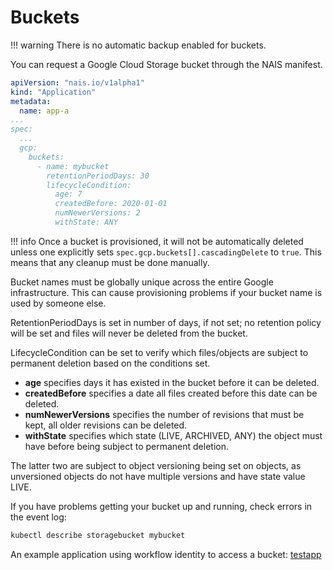 # Buckets

!!! warning
    There is no automatic backup enabled for buckets.

You can request a Google Cloud Storage bucket through the NAIS manifest.

```yaml
apiVersion: "nais.io/v1alpha1"
kind: "Application"
metadata:
  name: app-a
...
spec:
  ...
  gcp:
    buckets:
      - name: mybucket
        retentionPeriodDays: 30
        lifecycleCondition:
          age: 7
          createdBefore: 2020-01-01
          numNewerVersions: 2
          withState: ANY
```

!!! info
    Once a bucket is provisioned, it will not be automatically deleted unless one explicitly sets `spec.gcp.buckets[].cascadingDelete` to `true`. This means that any cleanup must be done manually.

Bucket names must be globally unique across the entire Google infrastructure. This can cause provisioning problems if your bucket name is used by someone else. 

RetentionPeriodDays is set in number of days, if not set; no retention policy will be set and files will never be deleted from the bucket.

LifecycleCondition can be set to verify which files/objects are subject to permanent deletion based on the conditions set.
- **age** specifies days it has existed in the bucket before it can be deleted.
- **createdBefore** specifies a date all files created before this date can be deleted.
- **numNewerVersions** specifies the number of revisions that must be kept, all older revisions can be deleted.
- **withState** specifies which state (LIVE, ARCHIVED, ANY) the object must have before being subject to permanent deletion. 

The latter two are subject to object versioning being set on objects, as unversioned objects do not have multiple versions and have state value LIVE.

If you have problems getting your bucket up and running, check errors in the event log:

```bash
kubectl describe storagebucket mybucket
```

An example application using workflow identity to access a bucket: [testapp](https://github.com/nais/testapp/blob/master/pkg/bucket/bucket.go)

